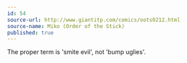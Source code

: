 ```yaml
---
id: 54
source-url: http://www.giantitp.com/comics/oots0212.html
source-name: Miko (Order of the Stick)
published: true
---
```

 The proper term is 'smite evil', not 'bump uglies'.

